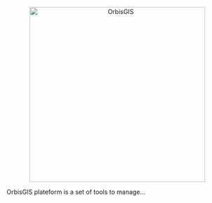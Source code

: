 
<p align="center">
  <img alt="OrbisGIS" width="400px" src="https://ebocher.github.io/orbisdoc/assets/images/orbisgis_header.png" />
</p>

OrbisGIS plateform is a set of tools to manage...
